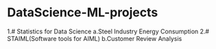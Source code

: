 # DataScience-ML-projects
1.# Statistics for Data Science
a.Steel Industry Energy Consumption
2.# STAIML(Software tools for AIML)
b.Customer Review Analysis
